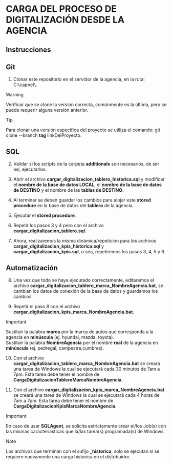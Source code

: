# CARGA DEL PROCESO DE DIGITALIZACIÓN DESDE LA AGENCIA

## Instrucciones

## Git

1. Clonar este repositorio en el servidor de la agencia, en la ruta: C:\capnet\\.

> [!WARNING]  
> Verificar que se clone la versión correcta, comúnmente es la última, pero se puede requerir alguna versión anterior.

> [!TIP]
> Para clonar una versión especifica del proyecto se utiliza el comando: git clone --branch **tag** linkDelProyecto.

## SQL

2. Validar si los scripts de la carpeta **additionals** son necesarios, de ser así, ejecutarlos.

3. Abrir el archivo **cargar_digitalizacion_tablero_historica.sql** y modificar el **nombre de la base de datos LOCAL**, el **nombre de la base de datos de DESTINO** y el nombre de las **tablas de DESTINO**.

4. Al terminar se deben guardar los cambios para alojar este **stored procedure** en la base de datos del **tablero** de la agencia.

5. Ejecutar el **stored procedure**.

6. Repetir los pasos 3 y 4 pero con el archivo **cargar_digitalizacion_tablero.sql**.

7. Ahora, realizaremos la misma dinámica/repetición para los archivos **cargar_digitalizacion_kpis_historica.sql** y **cargar_digitalizacion_kpis.sql**, o sea, repetiremos los pasos 3, 4, 5 y 6.

## Automatización

8. Una vez que todo se haya ejecutado correctamente, editaremos el archivo **cargar_digitalizacion_tablero_marca_NombreAgencia.bat**, se cambian los datos de conexión de la base de datos y guardamos los cambios.

9. Repetir el paso 8 con el archivo **cargar_digitalizacion_kpis_marca_NombreAgencia.bat**.

> [!IMPORTANT]  
> Sustituir la palabra **marca** por la marca de autos que corresponda a la agencia en **minúscula** (ej. hyundai, mazda, toyota).  
> Sustituir la palabra **NombreAgencia** por el nombre **real** de la agencia en **minúscula** (ej. pedregal, campestre,cumbres).

10. Con el archivo **cargar_digitalizacion_tablero_marca_NombreAgencia.bat** se creará una tarea de Windows la cual se ejecutará cada 30 minutos de 7am a 7pm. Esta tarea debe tener el nombre de **CargaDigitalizacionTableroMarcaNombreAgencia**.

11. Con el archivo **cargar_digitalizacion_kpis_marca_NombreAgencia.bat** se creará una tarea de Windows la cual se ejecutará cada 4 horas de 7am a 7pm. Esta tarea debe tener el nombre de **CargaDigitalizacionKpisMarcaNombreAgencia**.

> [!IMPORTANT]  
> En caso de usar **SQLAgent**, se solicita estrictamente crear el/los Job(s) con las mismas caracteríasticas que la/las tarea(s) programada(s) de Windows.

> [!NOTE]  
> Los archivos que terminan con el sufijo **_historica**, solo se ejecutan si se requiere nuevamente una carga historica en el distribuidor.
